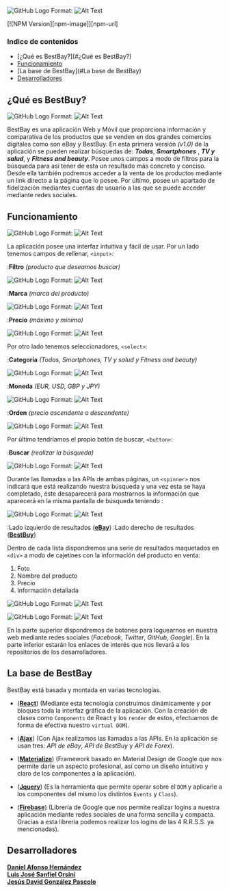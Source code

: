![GitHub Logo](/public/recursos/logos/iconoApp.png)
Format: ![Alt Text](url)

[![NPM Version][npm-image]][npm-url]

### Indice de contenidos
* [¿Qué es BestBay?](#¿Qué es BestBay?)
* [Funcionamiento](#funcionamiento)
* [La base de BestBay](#La base de BestBay)
* [Desarrolladores](#desarrolladores)
## ¿Qué es BestBuy?

![GitHub Logo](/public/recursos/readme/whatis.png)
Format: ![Alt Text](url)

BestBay es una aplicación Web y Móvil que proporciona información y comparativa de los productos que se venden en dos grandes comercios digitales como son eBay y BestBuy. En esta primera versión _(v1.0)_ de la aplicación se pueden realizar búsquedas de: ***Todas***, ***Smartphones*** , ***TV y salud***, y ***Fitness and beauty***. Posee unos campos a modo de filtros para la búsqueda para así tener de esta un resultado más concreto y conciso. Desde ella también podremos acceder a la venta de los productos mediante un link directo a la página que lo posee. Por último, posee un apartado de fidelización mediantes cuentas de usuario a las que se puede acceder mediante redes sociales.
## Funcionamiento

![GitHub Logo](/public/recursos/readme/busqueda.png)
Format: ![Alt Text](url)

La aplicación posee una interfaz intuitiva y fácil de usar. Por un lado tenemos campos de rellenar, `<input>`:

:**Filtro** _(producto que deseamos buscar)_

![GitHub Logo](/public/recursos/readme/filtro.png)
Format: ![Alt Text](url)

:**Marca** _(marca del producto)_

![GitHub Logo](/public/recursos/readme/marca.png)
Format: ![Alt Text](url)

:**Precio** _(máximo y mínimo)_

![GitHub Logo](/public/recursos/readme/precio.png)
Format: ![Alt Text](url)

Por otro lado tenemos seleccionadores, `<select>`:

:**Categoría** _(Todas, Smartphones, TV y salud y Fitness and beauty)_

![GitHub Logo](/public/recursos/readme/categoria.png)
Format: ![Alt Text](url)

:**Moneda** _(EUR, USD, GBP y JPY)_

![GitHub Logo](/public/recursos/readme/moneda.png)
Format: ![Alt Text](url)

:**Orden** _(precio ascendente o descendente)_

![GitHub Logo](/public/recursos/readme/orden.png)
Format: ![Alt Text](url)

Por último tendríamos el propio botón de buscar, `<button>`:

:**Buscar** _(realizar la búsqueda)_  

![GitHub Logo](/public/recursos/readme/buscar.png)
Format: ![Alt Text](url)

Durante las llamadas a las APIs de ambas páginas, un `<spinner>` nos indicará que está realizando nuestra búsqueda y una vez esta se haya completado, éste desaparecerá para mostrarnos la información que aparecerá en la misma pantalla de búsqueda teniendo : 

![GitHub Logo](/public/recursos/readme/losdos.png)
Format: ![Alt Text](url)

:Lado izquierdo de resultados (**[eBay](https://www.ebay.es/ "eBay")**)
:Lado derecho de resultados (**[BestBuy](https://www.bestbuy.com/ "BestBuy")**)

Dentro de cada lista dispondremos una serie de resultados maquetados en `<div>` a modo de cajetines con la información del producto en venta: 
1. Foto
2. Nombre del producto
3. Precio
4. Información detallada

![GitHub Logo](/public/recursos/readme/carta1.png)
Format: ![Alt Text](url)

![GitHub Logo](/public/recursos/readme/carta2.png)
Format: ![Alt Text](url)

En la parte superior dispondremos de botones para loguearnos en nuestra web mediante redes sociales (_Facebook_, _Twitter_, _GitHub_, _Google_). En la parte inferior estarán los enlaces de interés que nos llevará a los repositorios de los desarrolladores.

## La base de BestBay

BestBay está basada y montada en varias tecnologías.
* (**[React](https://reactjs.org/ )**) (Mediante esta tecnología construimos dinámicamente y por bloques toda la interfaz gráfica de la aplicación. Con la creación de clases como  `Components` de React y los `render` de estos, efectuamos de forma de efectiva nuestro `virtual DOM`).

* (**[Ajax](https://developer.mozilla.org/es/docs/Web/Guide/AJAX )**) (Con Ajax realizamos las llamadas a las APIs. En la aplicación se usan tres: _API de eBay_, _API de BestBuy_ y _API de Forex_).
* (**[Materialize](http://materializecss.com/ )**) (Framework basado en Material Design de Google que nos permite darle un aspecto profesional, así como un diseño intuitivo y claro de los componentes a la aplicación).
* (**[Jquery](https://jquery.com/ )**) (Es la herramienta que permite operar sobre el `DOM` y aplicarle a los componentes del mismo los distintos `Events` y `Class`).
* (**[Firebase](https://firebase.google.com/ )**) (Librería de Google que nos permite realizar logins a nuestra aplicación mediante redes sociales de una forma sencilla y compacta. Gracias a esta librería podemos realizar los logins de las 4 R.R.S.S. ya mencionadas).

## Desarrolladores

**[Daniel Afonso Hernández](https://github.com/DanielAfons)**  
**[Luis José Sanfiel Orsini](https://github.com/Luischamo3)**  
**[Jesús David González Pascolo](https://github.com/jesdagonpas)**  

